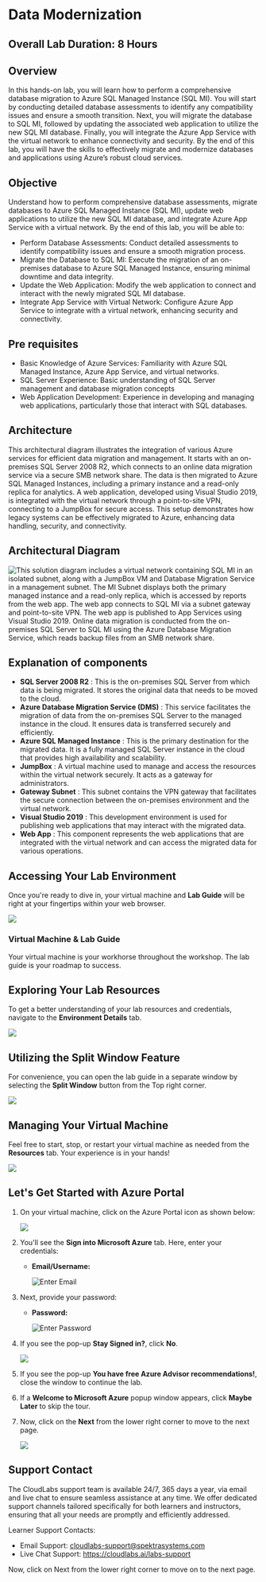 # Data Modernization

## Overall Lab Duration: 8 Hours

## Overview

In this hands-on lab, you will learn how to perform a comprehensive database migration to Azure SQL Managed Instance (SQL MI). You will start by conducting detailed database assessments to identify any compatibility issues and ensure a smooth transition. Next, you will migrate the database to SQL MI, followed by updating the associated web application to utilize the new SQL MI database. Finally, you will integrate the Azure App Service with the virtual network to enhance connectivity and security. By the end of this lab, you will have the skills to effectively migrate and modernize databases and applications using Azure’s robust cloud services.

## Objective

Understand how to perform comprehensive database assessments, migrate databases to Azure SQL Managed Instance (SQL MI), update web applications to utilize the new SQL MI database, and integrate Azure App Service with a virtual network. By the end of this lab, you will be able to:

- Perform Database Assessments: Conduct detailed assessments to identify compatibility issues and ensure a smooth migration process.
- Migrate the Database to SQL MI: Execute the migration of an on-premises database to Azure SQL Managed Instance, ensuring minimal downtime and data integrity.
- Update the Web Application: Modify the web application to connect and interact with the newly migrated SQL MI database.
- Integrate App Service with Virtual Network: Configure Azure App Service to integrate with a virtual network, enhancing security and connectivity.

## Pre requisites

- Basic Knowledge of Azure Services: Familiarity with Azure SQL Managed Instance, Azure App Service, and virtual networks.
- SQL Server Experience: Basic understanding of SQL Server management and database migration concepts
- Web Application Development: Experience in developing and managing web applications, particularly those that interact with SQL databases.

## Architecture

This architectural diagram illustrates the integration of various Azure services for efficient data migration and management. It starts with an on-premises SQL Server 2008 R2, which connects to an online data migration service via a secure SMB network share. The data is then migrated to Azure SQL Managed Instances, including a primary instance and a read-only replica for analytics. A web application, developed using Visual Studio 2019, is integrated with the virtual network through a point-to-site VPN, connecting to a JumpBox for secure access. This setup demonstrates how legacy systems can be effectively migrated to Azure, enhancing data handling, security, and connectivity.

## Architectural Diagram

![This solution diagram includes a virtual network containing SQL MI in an isolated subnet, along with a JumpBox VM and Database Migration Service in a management subnet. The MI Subnet displays both the primary managed instance and a read-only replica, which is accessed by reports from the web app. The web app connects to SQL MI via a subnet gateway and point-to-site VPN. The web app is published to App Services using Visual Studio 2019. Online data migration is conducted from the on-premises SQL Server to SQL MI using the Azure Database Migration Service, which reads backup files from an SMB network share.](./media/preferred-solution-architecture.png "Preferred Solution diagram")

## Explanation of components

- **SQL Server 2008 R2** : This is the on-premises SQL Server from which data is being migrated. It stores the original data that needs to be moved to the cloud.
- **Azure Database Migration Service (DMS)** : This service facilitates the migration of data from the on-premises SQL Server to the managed instance in the cloud. It ensures data is transferred securely and efficiently.
- **Azure SQL Managed Instance** : This is the primary destination for the migrated data. It is a fully managed SQL Server instance in the cloud that provides high availability and scalability.
- **JumpBox** : A virtual machine used to manage and access the resources within the virtual network securely. It acts as a gateway for administrators.
- **Gateway Subnet** : This subnet contains the VPN gateway that facilitates the secure connection between the on-premises environment and the virtual network.
- **Visual Studio 2019** : This development environment is used for publishing web applications that may interact with the migrated data.
- **Web App** : This component represents the web applications that are integrated with the virtual network and can access the migrated data for various operations.

## **Accessing Your Lab Environment**
 
Once you're ready to dive in, your virtual machine and **Lab Guide** will be right at your fingertips within your web browser.

   ![](./media/GS6.png)

### **Virtual Machine & Lab Guide**
 
Your virtual machine is your workhorse throughout the workshop. The lab guide is your roadmap to success.
 
## **Exploring Your Lab Resources**
 
To get a better understanding of your lab resources and credentials, navigate to the **Environment Details** tab.

   ![](./media/GS7.png)
 
## **Utilizing the Split Window Feature**
 
For convenience, you can open the lab guide in a separate window by selecting the **Split Window** button from the Top right corner.
 
   ![](./media/GS8.png)
 
## **Managing Your Virtual Machine**
 
Feel free to start, stop, or restart your virtual machine as needed from the **Resources** tab. Your experience is in your hands!
 
  ![](./media/GS5.png)
 
## **Let's Get Started with Azure Portal**
 
1. On your virtual machine, click on the Azure Portal icon as shown below:
 
    ![](./media/GS1.png)
 
2. You'll see the **Sign into Microsoft Azure** tab. Here, enter your credentials:
 
   - **Email/Username:** <inject key="AzureAdUserEmail"></inject>
 
      ![](./media/GS2.png "Enter Email")
 
3. Next, provide your password:
 
   - **Password:** <inject key="AzureAdUserPassword"></inject>
 
      ![](./media/GS3.png "Enter Password")
 
4. If you see the pop-up **Stay Signed in?**, click **No**.

   ![](./media/GS9.png)

5. If you see the pop-up **You have free Azure Advisor recommendations!**, close the window to continue the lab.

6. If a **Welcome to Microsoft Azure** popup window appears, click **Maybe Later** to skip the tour.
   
7. Now, click on the **Next** from the lower right corner to move to the next page.

   ![](./media/GS4.png)
 
## Support Contact

The CloudLabs support team is available 24/7, 365 days a year, via email and live chat to ensure seamless assistance at any time. We offer dedicated support channels tailored specifically for both learners and instructors, ensuring that all your needs are promptly and efficiently addressed.

Learner Support Contacts:

- Email Support: cloudlabs-support@spektrasystems.com
- Live Chat Support: https://cloudlabs.ai/labs-support

Now, click on Next from the lower right corner to move on to the next page.

